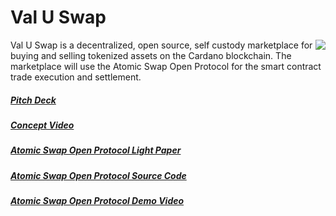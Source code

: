 # Val U Swap
<img align="right" src="https://github.com/lley154/valuswap/assets/7105016/0e96f38d-4c4c-4cea-b578-1e101172d371">
Val U Swap is a decentralized, open source, self custody marketplace for buying and selling tokenized assets on the Cardano blockchain. The marketplace will use the Atomic Swap Open Protocol for the smart contract trade execution and settlement.


##### [Pitch Deck](https://github.com/lley154/valuswap/blob/main/docs/val-u-swap-deck.pdf)
##### [Concept Video](https://www.youtube.com/watch?v=uVY5fRDX2fw)
##### [Atomic Swap Open Protocol Light Paper](https://github.com/lley154/atomic-swap-open-protocol/blob/main/docs/Atomic-Swap-Open-Protocol-1.0.pdf)
##### [Atomic Swap Open Protocol Source Code](https://github.com/lley154/atomic-swap-open-protocol/tree/main)
##### [Atomic Swap Open Protocol Demo Video](https://www.youtube.com/watch?v=qy1gFzZeE3o)



